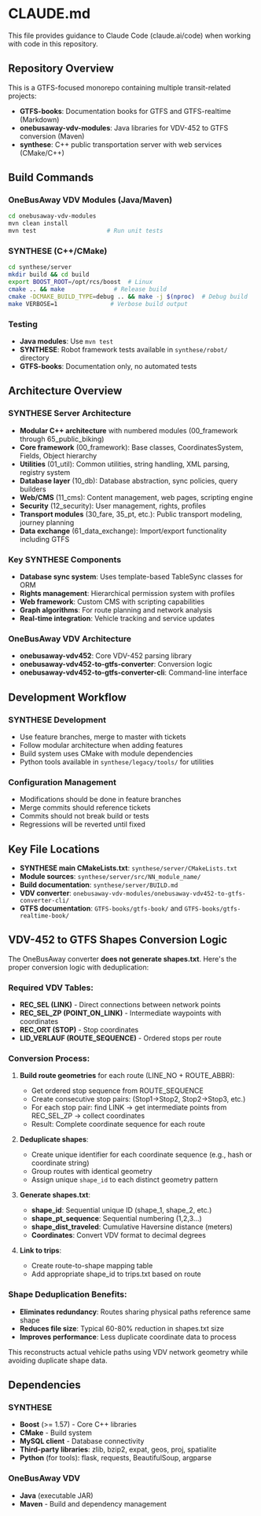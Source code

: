 # CLAUDE.md

This file provides guidance to Claude Code (claude.ai/code) when working with code in this repository.

## Repository Overview

This is a GTFS-focused monorepo containing multiple transit-related projects:

- **GTFS-books**: Documentation books for GTFS and GTFS-realtime (Markdown)
- **onebusaway-vdv-modules**: Java libraries for VDV-452 to GTFS conversion (Maven)
- **synthese**: C++ public transportation server with web services (CMake/C++)

## Build Commands

### OneBusAway VDV Modules (Java/Maven)
```bash
cd onebusaway-vdv-modules
mvn clean install
mvn test                    # Run unit tests
```

### SYNTHESE (C++/CMake)
```bash
cd synthese/server
mkdir build && cd build
export BOOST_ROOT=/opt/rcs/boost  # Linux
cmake .. && make              # Release build
cmake -DCMAKE_BUILD_TYPE=debug .. && make -j $(nproc)  # Debug build
make VERBOSE=1               # Verbose build output
```

### Testing
- **Java modules**: Use `mvn test` 
- **SYNTHESE**: Robot framework tests available in `synthese/robot/` directory
- **GTFS-books**: Documentation only, no automated tests

## Architecture Overview

### SYNTHESE Server Architecture
- **Modular C++ architecture** with numbered modules (00_framework through 65_public_biking)
- **Core framework** (00_framework): Base classes, CoordinatesSystem, Fields, Object hierarchy
- **Utilities** (01_util): Common utilities, string handling, XML parsing, registry system
- **Database layer** (10_db): Database abstraction, sync policies, query builders
- **Web/CMS** (11_cms): Content management, web pages, scripting engine
- **Security** (12_security): User management, rights, profiles
- **Transport modules** (30_fare, 35_pt, etc.): Public transport modeling, journey planning
- **Data exchange** (61_data_exchange): Import/export functionality including GTFS

### Key SYNTHESE Components
- **Database sync system**: Uses template-based TableSync classes for ORM
- **Rights management**: Hierarchical permission system with profiles
- **Web framework**: Custom CMS with scripting capabilities
- **Graph algorithms**: For route planning and network analysis
- **Real-time integration**: Vehicle tracking and service updates

### OneBusAway VDV Architecture
- **onebusaway-vdv452**: Core VDV-452 parsing library
- **onebusaway-vdv452-to-gtfs-converter**: Conversion logic
- **onebusaway-vdv452-to-gtfs-converter-cli**: Command-line interface

## Development Workflow

### SYNTHESE Development
- Use feature branches, merge to master with tickets
- Follow modular architecture when adding features
- Build system uses CMake with module dependencies
- Python tools available in `synthese/legacy/tools/` for utilities

### Configuration Management
- Modifications should be done in feature branches
- Merge commits should reference tickets
- Commits should not break build or tests
- Regressions will be reverted until fixed

## Key File Locations

- **SYNTHESE main CMakeLists.txt**: `synthese/server/CMakeLists.txt`
- **Module sources**: `synthese/server/src/NN_module_name/`
- **Build documentation**: `synthese/server/BUILD.md`
- **VDV converter**: `onebusaway-vdv-modules/onebusaway-vdv452-to-gtfs-converter-cli/`
- **GTFS documentation**: `GTFS-books/gtfs-book/` and `GTFS-books/gtfs-realtime-book/`

## VDV-452 to GTFS Shapes Conversion Logic

The OneBusAway converter **does not generate shapes.txt**. Here's the proper conversion logic with deduplication:

### Required VDV Tables:
- **REC_SEL (LINK)** - Direct connections between network points
- **REC_SEL_ZP (POINT_ON_LINK)** - Intermediate waypoints with coordinates  
- **REC_ORT (STOP)** - Stop coordinates
- **LID_VERLAUF (ROUTE_SEQUENCE)** - Ordered stops per route

### Conversion Process:
1. **Build route geometries** for each route (LINE_NO + ROUTE_ABBR):
   - Get ordered stop sequence from ROUTE_SEQUENCE
   - Create consecutive stop pairs: (Stop1→Stop2, Stop2→Stop3, etc.)
   - For each stop pair: find LINK → get intermediate points from REC_SEL_ZP → collect coordinates
   - Result: Complete coordinate sequence for each route

2. **Deduplicate shapes**:
   - Create unique identifier for each coordinate sequence (e.g., hash or coordinate string)
   - Group routes with identical geometry
   - Assign unique `shape_id` to each distinct geometry pattern

3. **Generate shapes.txt**:
   - **shape_id**: Sequential unique ID (shape_1, shape_2, etc.) 
   - **shape_pt_sequence**: Sequential numbering (1,2,3...)
   - **shape_dist_traveled**: Cumulative Haversine distance (meters)
   - **Coordinates**: Convert VDV format to decimal degrees

4. **Link to trips**: 
   - Create route-to-shape mapping table
   - Add appropriate shape_id to trips.txt based on route

### Shape Deduplication Benefits:
- **Eliminates redundancy**: Routes sharing physical paths reference same shape
- **Reduces file size**: Typical 60-80% reduction in shapes.txt size
- **Improves performance**: Less duplicate coordinate data to process

This reconstructs actual vehicle paths using VDV network geometry while avoiding duplicate shape data.

## Dependencies

### SYNTHESE
- **Boost** (>= 1.57) - Core C++ libraries
- **CMake** - Build system
- **MySQL client** - Database connectivity
- **Third-party libraries**: zlib, bzip2, expat, geos, proj, spatialite
- **Python** (for tools): flask, requests, BeautifulSoup, argparse

### OneBusAway VDV
- **Java** (executable JAR)
- **Maven** - Build and dependency management